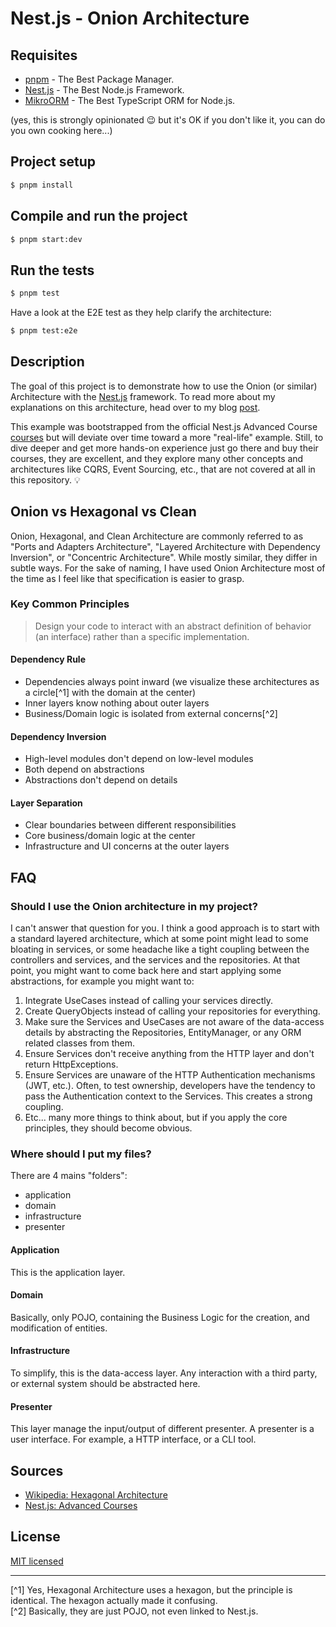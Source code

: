 # Nest.js - Onion Architecture

## Requisites

- [pnpm](https://pnpm.io/) - The Best Package Manager.
- [Nest.js](https://nestjs.com/) - The Best Node.js Framework.
- [MikroORM](https://mikro-orm.io) - The Best TypeScript ORM for Node.js.

(yes, this is strongly opinionated 😉 but it's OK if you don't like it, you can
do you own cooking here...)

## Project setup

```bash
$ pnpm install
```

## Compile and run the project

```bash
$ pnpm start:dev
```

## Run the tests

```bash
$ pnpm test
```

Have a look at the E2E test as they help clarify the architecture:

```bash
$ pnpm test:e2e
```

## Description

The goal of this project is to demonstrate how to use the Onion (or similar) Architecture with the
[Nest.js](https://github.com/nestjs/nest) framework. To read more about my explanations on this
architecture, head over to my blog [post](https://wowww.ch).

This example was bootstrapped from the official Nest.js Advanced Course [courses](https://courses.nestjs.com/) but will
deviate over time toward a more "real-life" example. Still, to dive deeper and get more hands-on experience just go there and buy
their courses, they are excellent, and they explore many other concepts and architectures like CQRS, Event Sourcing,
etc., that are not covered at all in this repository. 💡

## Onion vs Hexagonal vs Clean

Onion, Hexagonal, and Clean Architecture are commonly referred to as "Ports and Adapters Architecture", 
"Layered Architecture with Dependency Inversion", or "Concentric Architecture". While mostly similar, 
they differ in subtle ways. For the sake of naming, I have used Onion Architecture most of the time 
as I feel like that specification is easier to grasp.

### Key Common Principles

> Design your code to interact with an abstract definition of behavior (an interface) rather than a specific implementation.

#### Dependency Rule

- Dependencies always point inward (we visualize these architectures as a circle[^1] with the domain at the center)
- Inner layers know nothing about outer layers
- Business/Domain logic is isolated from external concerns[^2]

#### Dependency Inversion

- High-level modules don't depend on low-level modules
- Both depend on abstractions
- Abstractions don't depend on details

#### Layer Separation

- Clear boundaries between different responsibilities
- Core business/domain logic at the center
- Infrastructure and UI concerns at the outer layers

## FAQ

### Should I use the Onion architecture in my project?

I can't answer that question for you. I think a good approach is to start with a standard layered
architecture, which at some point might lead to some bloating in services, or some headache
like a tight coupling between the controllers and services, and the services and the repositories.
At that point, you might want to come back here and start applying some abstractions, for example
you might want to:

1. Integrate UseCases instead of calling your services directly.
2. Create QueryObjects instead of calling your repositories for everything.
3. Make sure the Services and UseCases are not aware of the data-access details by abstracting the Repositories, EntityManager, or any ORM related classes from them.
4. Ensure Services don't receive anything from the HTTP layer and don't return HttpExceptions.
5. Ensure Services are unaware of the HTTP Authentication mechanisms (JWT, etc.). Often, to test ownership, developers have the tendency to pass the Authentication context to the Services. This creates a strong coupling.
6. Etc... many more things to think about, but if you apply the core principles, they should become obvious.

### Where should I put my files?

There are 4 mains "folders":

- application
- domain
- infrastructure
- presenter

#### Application

This is the application layer.

#### Domain

Basically, only POJO, containing the Business Logic for the creation, and modification of entities.

#### Infrastructure

To simplify, this is the data-access layer. Any interaction with a third party, or external system should
be abstracted here.

#### Presenter

This layer manage the input/output of different presenter. A presenter is a user 
interface. For example, a HTTP interface, or a CLI tool.

## Sources

* [Wikipedia: Hexagonal Architecture](https://en.wikipedia.org/wiki/Hexagonal_architecture_(software))
* [Nest.js: Advanced Courses](https://courses.nestjs.com)

## License

[MIT licensed](https://github.com/nestjs/nest/blob/master/LICENSE)

---

[^1] Yes, Hexagonal Architecture uses a hexagon, but the principle is identical. The hexagon actually made it confusing.   
[^2] Basically, they are just POJO, not even linked to Nest.js.   
